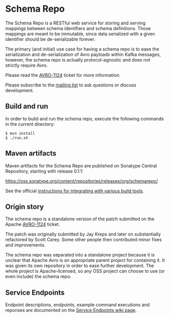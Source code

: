 # Schema Repo

The Schema Repo is a RESTful web service for storing and serving mappings between schema identifiers and schema definitions. Those mappings are meant to be immutable, since data serialized with a given identifier should be de-serializable forever.

The primary (and initial) use case for having a schema repo is to ease the serialization and de-serialization of Avro payloads within Kafka messages, however, the schema repo is actually protocol-agnostic and does not strictly require Avro.

Please read the [AVRO-1124](https://issues.apache.org/jira/browse/AVRO-1124) ticket for more information.

Please subscribe to the [mailing list](https://groups.google.com/forum/#!forum/schema-repo) to ask questions or discuss development.

## Build and run

In order to build and run the schema repo, execute the following commands in the current directory:

    $ mvn install
    $ ./run.sh

## Maven artifacts

Maven artifacts for the Schema Repo are published on Sonatype Central Repository, starting with release 0.1.1:

https://oss.sonatype.org/content/repositories/releases/org/schemarepo/

See the official [instructions for integrating with various build tools](https://oss.sonatype.org/content/repositories/releases/org/schemarepo/).
    
## Origin story

The schema repo is a standalone version of the patch submitted on the Apache [AVRO-1124](https://issues.apache.org/jira/browse/AVRO-1124) ticket.

The patch was originally submitted by Jay Kreps and later on substantially refactored by Scott Carey. Some other people then contributed minor fixes and improvements.

The schema repo was separated into a standalone project because it is unclear that Apache Avro is an appropriate parent project for containing it. It was given its own repository in order to ease further development. The whole project is Apache-licensed, so any OSS project can choose to use (or even include) the schema repo.

## Service Endpoints

Endpoint descriptions, endpoints, example command executions and reponses are documented on the [Service Endpoints wiki page](https://github.com/schema-repo/schema-repo/wiki/Service-Endpoints).
